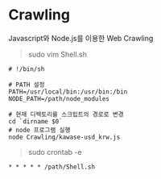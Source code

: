 # Crawling

Javascript와 Node.js를 이용한 Web Crawling

> sudo vim Shell.sh

~~~
# !/bin/sh

# PATH 설정
PATH=/usr/local/bin:/usr/bin:/bin
NODE_PATH=/path/node_modules

# 현재 디렉토리를 스크립트의 경로로 변경
cd `dirname $0`
# node 프로그램 실행
node Crawling/kawase-usd_krw.js
~~~

> sudo crontab -e

~~~
* * * * * /path/Shell.sh
~~~
